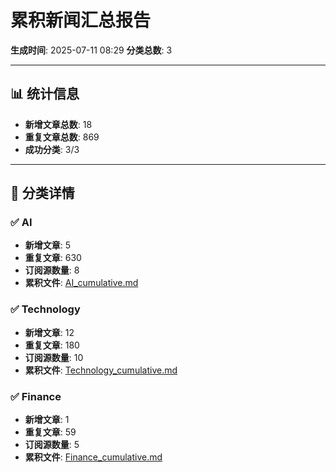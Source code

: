 # 累积新闻汇总报告

**生成时间**: 2025-07-11 08:29
**分类总数**: 3

---

## 📊 统计信息

- **新增文章总数**: 18
- **重复文章总数**: 869
- **成功分类**: 3/3

---

## 📂 分类详情

### ✅ AI
- **新增文章**: 5
- **重复文章**: 630
- **订阅源数量**: 8
- **累积文件**: [AI_cumulative.md](./AI_cumulative.md)

### ✅ Technology
- **新增文章**: 12
- **重复文章**: 180
- **订阅源数量**: 10
- **累积文件**: [Technology_cumulative.md](./Technology_cumulative.md)

### ✅ Finance
- **新增文章**: 1
- **重复文章**: 59
- **订阅源数量**: 5
- **累积文件**: [Finance_cumulative.md](./Finance_cumulative.md)

